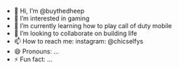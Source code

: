 - 👋 Hi, I’m @buythedheep
- 👀 I’m interested in gaming
- 🌱 I’m currently learning how to play call of duty mobile
- 💞️ I’m looking to collaborate on building life 
- 📫 How to reach me: instagram: @chicselfys
- 😄 Pronouns: ...
- ⚡ Fun fact: ...

<!---
buythedheep/buythedheep is a ✨ special ✨ repository because its `README.md` (this file) appears on your GitHub profile.
You can click the Preview link to take a look at your changes.
--->
